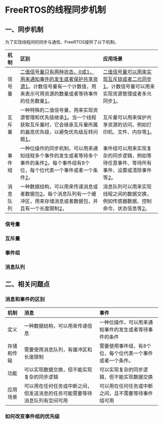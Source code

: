 # FreeRTOS的线程同步机制

## 一、同步机制

为了实现线程间的同步与通信，FreeRTOS提供了以下机制。

| 机制     | 区别                                                         | 应用场景                                                     |
| :------- | :----------------------------------------------------------- | :----------------------------------------------------------- |
| 信号量   | [二值信号量只有两种状态，0或1，用来通知事件的发生或者保护共享资源](https://www.freertos.org/zh-cn-cmn-s/Inter-Task-Communication.html)[1](https://www.freertos.org/zh-cn-cmn-s/Inter-Task-Communication.html)。计数信号量有一个计数值，用来表示可用资源的数量或者等待事件的任务数量[1](https://www.freertos.org/zh-cn-cmn-s/Inter-Task-Communication.html)。 | [二值信号量可以用来实现互斥锁或者二元同步](https://www.freertos.org/zh-cn-cmn-s/Inter-Task-Communication.html)[1](https://www.freertos.org/zh-cn-cmn-s/Inter-Task-Communication.html)。计数信号量可以用来实现资源管理或者多元同步[1](https://www.freertos.org/zh-cn-cmn-s/Inter-Task-Communication.html)。 |
| 互斥量   | 一种特殊的二值信号量，用来实现资源管理和优先级继承[1](https://www.freertos.org/zh-cn-cmn-s/Inter-Task-Communication.html)。当一个线程获取互斥量时，它会继承互斥量所属的最高优先级，以避免优先级反转问题[1](https://www.freertos.org/zh-cn-cmn-s/Inter-Task-Communication.html)。 | 互斥量可以用来保护共享资源的访问，例如打印机、文件、内存等[1](https://www.freertos.org/zh-cn-cmn-s/Inter-Task-Communication.html)。 |
| 事件组   | 一种位操作的同步机制，可以用来通知线程多个事件的发生或者等待多个事件的条件[2](https://blog.csdn.net/laifengyuan1/article/details/107539793)。每个事件组有8个位，每个位代表一个事件或者一个条件[2](https://blog.csdn.net/laifengyuan1/article/details/107539793)。 | 事件组可以用来实现复杂的同步逻辑，例如等待任意事件、等待所有事件、设置或清除事件等[2](https://blog.csdn.net/laifengyuan1/article/details/107539793)。 |
| 消息队列 | 一种数据结构，可以用来传递消息或者数据包[2](https://blog.csdn.net/laifengyuan1/article/details/107539793)。每个消息队列有一个缓冲区，用来存储消息或者数据包，并且有一个长度限制[2](https://blog.csdn.net/laifengyuan1/article/details/107539793)。 | 消息队列可以用来实现线程之间的数据交换，例如传感器数据、控制命令、状态信息等[2](https://blog.csdn.net/laifengyuan1/article/details/107539793)。 |

### 信号量



### 互斥量



### 事件组



### 消息队列



## 二、相关问题点

### 消息和事件的区别

| 机制       | 消息                                                         | 事件                                                      |
| :--------- | :----------------------------------------------------------- | :-------------------------------------------------------- |
| 定义       | 一种数据结构，可以用来传递信息                               | 一种位操作，可以用来通知事件的发生或者等待事件的条件      |
| 存储和传输 | 需要使用消息队列，有缓冲区和长度限制                         | 需要使用事件组，有8个位，每个位代表一个事件或者一个条件。 |
| 功能       | 可以实现数据交换，但不能实现复杂的同步逻辑                   | 可以实现复杂的同步逻辑，但不能实现数据交换                |
| 应用场景   | 可以用在任何任务或中断之间，但发送消息的任务可能需要等待消息队列有空间可用 | 可以用在任何任务或中断之间，且不需要等待事件组可用        |

### 如何改变事件组的优先级

